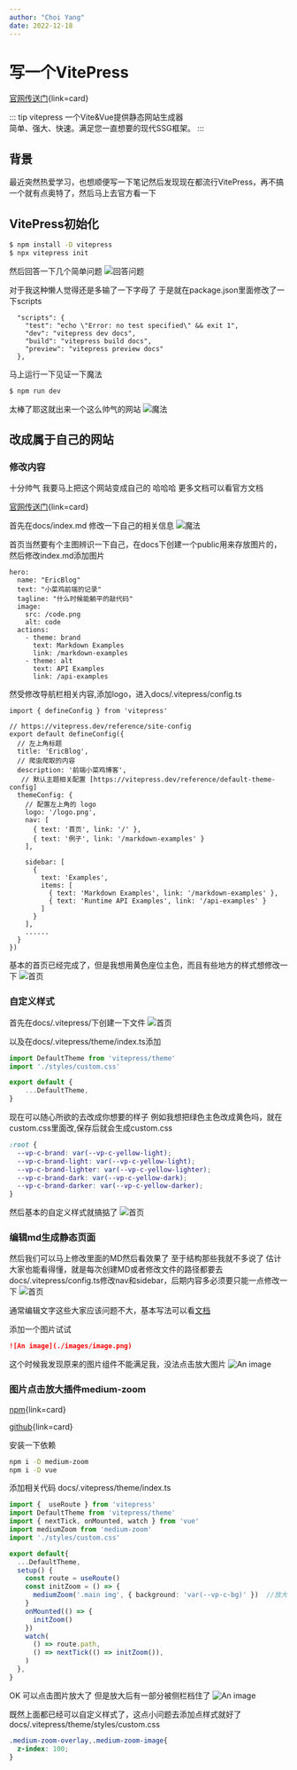 ```yaml
---
author: "Choi Yang"
date: 2022-12-18
---
```


# 写一个VitePress
[官网传送门](https://vitepress.dev/){link=card}

::: tip vitepress
一个Vite&Vue提供静态网站生成器<br>
简单、强大、快速。满足您一直想要的现代SSG框架。
:::

## 背景

最近突然热爱学习，也想顺便写一下笔记然后发现现在都流行VitePress，再不搞一个就有点奥特了，然后马上去官方看一下


## VitePress初始化

```sh
$ npm install -D vitepress
$ npx vitepress init
```
然后回答一下几个简单问题
![回答问题](./images/vitepress-init.png)


对于我这种懒人觉得还是多输了一下字母了 于是就在package.json里面修改了一下scripts

```js{3,4,5}
  "scripts": {
    "test": "echo \"Error: no test specified\" && exit 1",
    "dev": "vitepress dev docs",
    "build": "vitepress build docs",
    "preview": "vitepress preview docs"
  },
```
马上运行一下见证一下魔法
```sh
$ npm run dev
```
太棒了耶这就出来一个这么帅气的网站
![魔法](./images/vitepress-dev.png)


## 改成属于自己的网站
### 修改内容
十分帅气 我要马上把这个网站变成自己的 哈哈哈
更多文档可以看官方文档

[官网传送门](https://vitepress.dev/reference/default-theme-config){link=card}

首先在docs/index.md 修改一下自己的相关信息
![魔法](./images/vitepress-index.png)

首页当然要有个主图辨识一下自己，在docs下创建一个public用来存放图片的，然后修改index.md添加图片

```md{5,6,7}
hero:
  name: "EricBlog"
  text: "小菜鸡前端的记录"
  tagline: "什么时候能躺平的敲代码"
  image:
    src: /code.png
    alt: code
  actions:
    - theme: brand
      text: Markdown Examples
      link: /markdown-examples
    - theme: alt
      text: API Examples
      link: /api-examples
```



然受修改导航栏相关内容,添加logo，进入docs/.vitepress/config.ts

```ts{6,8,12}
import { defineConfig } from 'vitepress'

// https://vitepress.dev/reference/site-config
export default defineConfig({
  // 左上角标题
  title: 'EricBlog',
  // 爬虫爬取的内容
  description: '前端小菜鸡博客',
   // 默认主题相关配置 [https://vitepress.dev/reference/default-theme-config]
  themeConfig: {
    // 配置左上角的 logo
    logo: '/logo.png',
    nav: [
      { text: '首页', link: '/' },
      { text: '例子', link: '/markdown-examples' }
    ],

    sidebar: [
      {
        text: 'Examples',
        items: [
          { text: 'Markdown Examples', link: '/markdown-examples' },
          { text: 'Runtime API Examples', link: '/api-examples' }
        ]
      }
    ],
    ......
  }
})

```


基本的首页已经完成了，但是我想用黄色座位主色，而且有些地方的样式想修改一下
![首页](./images/vitepress-home.png)

### 自定义样式

首先在docs/.vitepress/下创建一下文件
![首页](./images/style.png)

以及在docs/.vitepress/theme/index.ts添加
```ts
import DefaultTheme from 'vitepress/theme'
import './styles/custom.css'

export default {
    ...DefaultTheme,
}    

```



现在可以随心所欲的去改成你想要的样子 例如我想把绿色主色改成黄色吗，就在custom.css里面改,保存后就会生成custom.css
```css
:root {
  --vp-c-brand: var(--vp-c-yellow-light);
  --vp-c-brand-light: var(--vp-c-yellow-light);
  --vp-c-brand-lighter: var(--vp-c-yellow-lighter);
  --vp-c-brand-dark: var(--vp-c-yellow-dark);
  --vp-c-brand-darker: var(--vp-c-yellow-darker);
}
```
然后基本的自定义样式就搞掂了
![首页](./images/vitepress-home2.png)





### 编辑md生成静态页面
然后我们可以马上修改里面的MD然后看效果了 至于结构那些我就不多说了 估计大家也能看得懂，就是每次创建MD或者修改文件的路径都要去docs/.vitepress/config.ts修改nav和sidebar，后期内容多必须要只能一点修改一下
![首页](./images/md.png)

通常编辑文字这些大家应该问题不大，基本写法可以看[文档](https://vitepress.dev/guide/markdown)

添加一个图片试试
```md
![An image](./images/image.png)
```
这个时候我发现原来的图片组件不能满足我，没法点击放大图片
![An image](./images/image.png)



###  图片点击放大插件medium-zoom

[npm](https://www.npmjs.com/package/medium-zoom){link=card}

[github](https://github.com/francoischalifour/medium-zoom#readme){link=card}

安装一下依赖
```sh
npm i -D medium-zoom
npm i -D vue
```

添加相关代码
docs/.vitepress/theme/index.ts
```ts
import {  useRoute } from 'vitepress'
import DefaultTheme from 'vitepress/theme'
import { nextTick, onMounted, watch } from 'vue'
import mediumZoom from 'medium-zoom'
import './styles/custom.css'

export default{
  ...DefaultTheme,
  setup() {
    const route = useRoute()
    const initZoom = () => {
      mediumZoom('.main img', { background: 'var(--vp-c-bg)' })  //放大图后背景颜色
    }
    onMounted(() => {
      initZoom()
    })
    watch(
      () => route.path,
      () => nextTick(() => initZoom()),
    )
  },
}
```

OK 可以点击图片放大了 但是放大后有一部分被侧栏档住了
![An image](./images/image-zoon.png)

既然上面都已经可以自定义样式了，这点小问题去添加点样式就好了docs/.vitepress/theme/styles/custom.css

```css
.medium-zoom-overlay,.medium-zoom-image{
  z-index: 100;
}
```